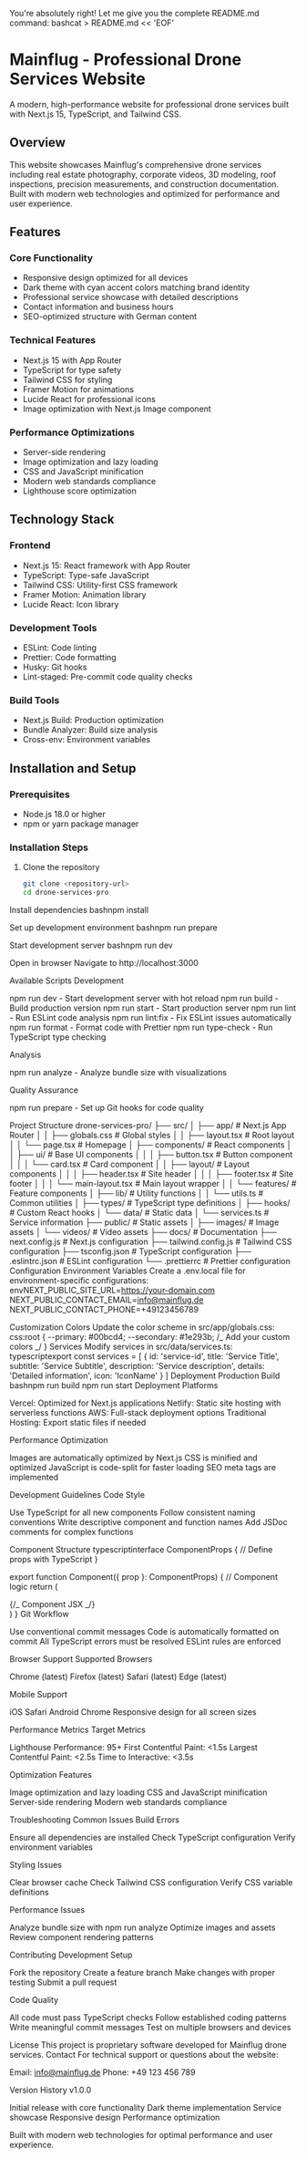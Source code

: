 You're absolutely right! Let me give you the complete README.md command:
bashcat > README.md << 'EOF'

# Mainflug - Professional Drone Services Website

A modern, high-performance website for professional drone services built with Next.js 15, TypeScript, and Tailwind CSS.

## Overview

This website showcases Mainflug's comprehensive drone services including real estate photography, corporate videos, 3D modeling, roof inspections, precision measurements, and construction documentation. Built with modern web technologies and optimized for performance and user experience.

## Features

### Core Functionality

- Responsive design optimized for all devices
- Dark theme with cyan accent colors matching brand identity
- Professional service showcase with detailed descriptions
- Contact information and business hours
- SEO-optimized structure with German content

### Technical Features

- Next.js 15 with App Router
- TypeScript for type safety
- Tailwind CSS for styling
- Framer Motion for animations
- Lucide React for professional icons
- Image optimization with Next.js Image component

### Performance Optimizations

- Server-side rendering
- Image optimization and lazy loading
- CSS and JavaScript minification
- Modern web standards compliance
- Lighthouse score optimization

## Technology Stack

### Frontend

- Next.js 15: React framework with App Router
- TypeScript: Type-safe JavaScript
- Tailwind CSS: Utility-first CSS framework
- Framer Motion: Animation library
- Lucide React: Icon library

### Development Tools

- ESLint: Code linting
- Prettier: Code formatting
- Husky: Git hooks
- Lint-staged: Pre-commit code quality checks

### Build Tools

- Next.js Build: Production optimization
- Bundle Analyzer: Build size analysis
- Cross-env: Environment variables

## Installation and Setup

### Prerequisites

- Node.js 18.0 or higher
- npm or yarn package manager

### Installation Steps

1. Clone the repository
   ```bash
   git clone <repository-url>
   cd drone-services-pro
   ```

Install dependencies
bashnpm install

Set up development environment
bashnpm run prepare

Start development server
bashnpm run dev

Open in browser
Navigate to http://localhost:3000

Available Scripts
Development

npm run dev - Start development server with hot reload
npm run build - Build production version
npm run start - Start production server
npm run lint - Run ESLint code analysis
npm run lint:fix - Fix ESLint issues automatically
npm run format - Format code with Prettier
npm run type-check - Run TypeScript type checking

Analysis

npm run analyze - Analyze bundle size with visualizations

Quality Assurance

npm run prepare - Set up Git hooks for code quality

Project Structure
drone-services-pro/
├── src/
│ ├── app/ # Next.js App Router
│ │ ├── globals.css # Global styles
│ │ ├── layout.tsx # Root layout
│ │ └── page.tsx # Homepage
│ ├── components/ # React components
│ │ ├── ui/ # Base UI components
│ │ │ ├── button.tsx # Button component
│ │ │ └── card.tsx # Card component
│ │ ├── layout/ # Layout components
│ │ │ ├── header.tsx # Site header
│ │ │ ├── footer.tsx # Site footer
│ │ │ └── main-layout.tsx # Main layout wrapper
│ │ └── features/ # Feature components
│ ├── lib/ # Utility functions
│ │ └── utils.ts # Common utilities
│ ├── types/ # TypeScript type definitions
│ ├── hooks/ # Custom React hooks
│ └── data/ # Static data
│ └── services.ts # Service information
├── public/ # Static assets
│ ├── images/ # Image assets
│ └── videos/ # Video assets
├── docs/ # Documentation
├── next.config.js # Next.js configuration
├── tailwind.config.js # Tailwind CSS configuration
├── tsconfig.json # TypeScript configuration
├── .eslintrc.json # ESLint configuration
└── .prettierrc # Prettier configuration
Configuration
Environment Variables
Create a .env.local file for environment-specific configurations:
envNEXT_PUBLIC_SITE_URL=https://your-domain.com
NEXT_PUBLIC_CONTACT_EMAIL=info@mainflug.de
NEXT_PUBLIC_CONTACT_PHONE=+49123456789

Customization
Colors
Update the color scheme in src/app/globals.css:
css:root {
--primary: #00bcd4;
--secondary: #1e293b;
/_ Add your custom colors _/
}
Services
Modify services in src/data/services.ts:
typescriptexport const services = [
{
id: 'service-id',
title: 'Service Title',
subtitle: 'Service Subtitle',
description: 'Service description',
details: 'Detailed information',
icon: 'IconName'
}
]
Deployment
Production Build
bashnpm run build
npm run start
Deployment Platforms

Vercel: Optimized for Next.js applications
Netlify: Static site hosting with serverless functions
AWS: Full-stack deployment options
Traditional Hosting: Export static files if needed

Performance Optimization

Images are automatically optimized by Next.js
CSS is minified and optimized
JavaScript is code-split for faster loading
SEO meta tags are implemented

Development Guidelines
Code Style

Use TypeScript for all new components
Follow consistent naming conventions
Write descriptive component and function names
Add JSDoc comments for complex functions

Component Structure
typescriptinterface ComponentProps {
// Define props with TypeScript
}

export function Component({ prop }: ComponentProps) {
// Component logic
return (
<div className="tailwind-classes">
{/_ Component JSX _/}
</div>
)
}
Git Workflow

Use conventional commit messages
Code is automatically formatted on commit
All TypeScript errors must be resolved
ESLint rules are enforced

Browser Support
Supported Browsers

Chrome (latest)
Firefox (latest)
Safari (latest)
Edge (latest)

Mobile Support

iOS Safari
Android Chrome
Responsive design for all screen sizes

Performance Metrics
Target Metrics

Lighthouse Performance: 95+
First Contentful Paint: <1.5s
Largest Contentful Paint: <2.5s
Time to Interactive: <3.5s

Optimization Features

Image optimization and lazy loading
CSS and JavaScript minification
Server-side rendering
Modern web standards compliance

Troubleshooting
Common Issues
Build Errors

Ensure all dependencies are installed
Check TypeScript configuration
Verify environment variables

Styling Issues

Clear browser cache
Check Tailwind CSS configuration
Verify CSS variable definitions

Performance Issues

Analyze bundle size with npm run analyze
Optimize images and assets
Review component rendering patterns

Contributing
Development Setup

Fork the repository
Create a feature branch
Make changes with proper testing
Submit a pull request

Code Quality

All code must pass TypeScript checks
Follow established coding patterns
Write meaningful commit messages
Test on multiple browsers and devices

License
This project is proprietary software developed for Mainflug drone services.
Contact
For technical support or questions about the website:

Email: info@mainflug.de
Phone: +49 123 456 789

Version History
v1.0.0

Initial release with core functionality
Dark theme implementation
Service showcase
Responsive design
Performance optimization

Built with modern web technologies for optimal performance and user experience.
